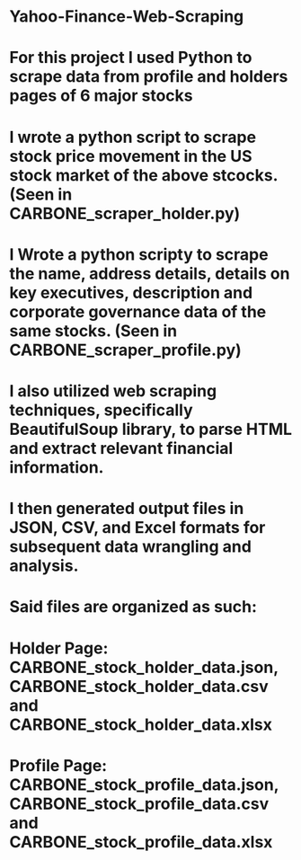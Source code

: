 # Yahoo-Finance-Web-Scraping
# For this project I used Python to scrape data from profile and holders pages of 6 major stocks
# I wrote a python script to scrape stock price movement in the US stock market of the above stcocks. (Seen in CARBONE_scraper_holder.py)
# I Wrote a python scripty to scrape the name, address details, details on key executives, description and corporate governance data of the same stocks. (Seen in CARBONE_scraper_profile.py)
# I also utilized web scraping techniques, specifically BeautifulSoup library, to parse HTML and extract relevant financial information.
# I then generated output files in JSON, CSV, and Excel formats for subsequent data wrangling and analysis.
# Said files are organized as such:
  # Holder Page: CARBONE_stock_holder_data.json, CARBONE_stock_holder_data.csv and CARBONE_stock_holder_data.xlsx
  # Profile Page: CARBONE_stock_profile_data.json, CARBONE_stock_profile_data.csv and CARBONE_stock_profile_data.xlsx
